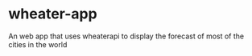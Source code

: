 # wheater-app
An web app that uses wheaterapi to display the forecast of most of the cities in the world
